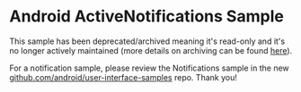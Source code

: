 
Android ActiveNotifications Sample
==================================

This sample has been deprecated/archived meaning it's read-only and it's no longer actively maintained (more details on archiving can be found [here][1]).

For a notification sample, please review the Notifications sample in the new  [github.com/android/user-interface-samples][2] repo. Thank you!

[1]: https://help.github.com/en/articles/about-archiving-repositories
[2]: https://github.com/android/user-interface-samples

